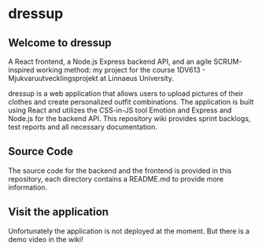 # dressup

## Welcome to dressup

A React frontend, a Node.js Express backend API, and an agile SCRUM-inspired working method: my project for the course 1DV613 - Mjukvaruutvecklingsprojekt at Linnaeus University.

dressup is a web application that allows users to upload pictures of their clothes and create personalized outfit combinations. The application is built using React and utilizes the CSS-in-JS tool Emotion and Express and Node.js for the backend API. This repository wiki provides sprint backlogs, test reports and all necessary documentation.

## Source Code

The source code for the backend and the frontend is provided in this repository, each directory contains a README.md to provide more information.

## Visit the application
Unfortunately the application is not deployed at the moment. But there is a demo video in the wiki!
